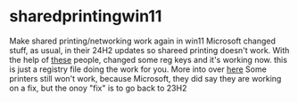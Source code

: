 # sharedprintingwin11
Make shared printing/networking work again in win11
Microsoft changed stuff, as usual, in their 24H2 updates so shareed printing doesn't work.
With the help of [these]([url](https://www.reddit.com/r/sysadmin/comments/17fhq2y/windows_11_shared_printing_issue/)) people, changed some reg keys and it's working now.
this is just a registry file doing the work for you.
More into over [here]([url](https://www.ghacks.net/2022/11/02/windows-11-22h2-network-printing-switched-to-rcp-over-tcp/))
Some printers still won't work, because Microsoft, they did say they are working on a fix, but the onoy "fix" is to go back to 23H2

